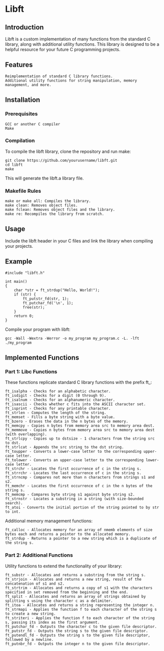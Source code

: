 # Libft


## Introduction

Libft is a custom implementation of many functions from the standard C library, along with additional utility functions. This library is designed to be a helpful resource for your future C programming projects.

## Features

    Reimplementation of standard C library functions.
    Additional utility functions for string manipulation, memory management, and more.

## Installation

### Prerequisites

    GCC or another C compiler
    Make

### Compilation

To compile the libft library, clone the repository and run make:

    git clone https://github.com/yourusername/libft.git
    cd libft
    make

This will generate the libft.a library file.

### Makefile Rules

    make or make all: Compiles the library.
    make clean: Removes object files.
    make fclean: Removes object files and the library.
    make re: Recompiles the library from scratch.

## Usage

Include the libft header in your C files and link the library when compiling your projects.

## Example

    #include "libft.h"

    int main() 
    {
        char *str = ft_strdup("Hello, World!");
        if (str) {
            ft_putstr_fd(str, 1);
            ft_putchar_fd('\n', 1);
            free(str);
        }
        return 0;
    }

Compile your program with libft:

    gcc -Wall -Wextra -Werror -o my_program my_program.c -L. -lft
    ./my_program

## Implemented Functions

### Part 1: Libc Functions

These functions replicate standard C library functions with the prefix ft_:

    ft_isalpha - Checks for an alphabetic character.
    ft_isdigit - Checks for a digit (0 through 9).
    ft_isalnum - Checks for an alphanumeric character.
    ft_isascii - Checks whether c fits into the ASCII character set.
    ft_isprint - Checks for any printable character.
    ft_strlen - Computes the length of the string.
    ft_memset - Fills a byte string with a byte value.
    ft_bzero - Erases the data in the n bytes of the memory.
    ft_memcpy - Copies n bytes from memory area src to memory area dest.
    ft_memmove - Copies n bytes from memory area src to memory area dest (with overlapping).
    ft_strlcpy - Copies up to dstsize - 1 characters from the string src to dst.
    ft_strlcat - Appends the src string to the dst string.
    ft_toupper - Converts a lower-case letter to the corresponding upper-case letter.
    ft_tolower - Converts an upper-case letter to the corresponding lower-case letter.
    ft_strchr - Locates the first occurrence of c in the string s.
    ft_strrchr - Locates the last occurrence of c in the string s.
    ft_strncmp - Compares not more than n characters from strings s1 and s2.
    ft_memchr - Locates the first occurrence of c in the n bytes of the string s.
    ft_memcmp - Compares byte string s1 against byte string s2.
    ft_strnstr - Locates a substring in a string (with size-bounded search).
    ft_atoi - Converts the initial portion of the string pointed to by str to int.

Additional memory management functions:

    ft_calloc - Allocates memory for an array of nmemb elements of size bytes each and returns a pointer to the allocated memory.
    ft_strdup - Returns a pointer to a new string which is a duplicate of the string s.

### Part 2: Additional Functions

Utility functions to extend the functionality of your library:

    ft_substr - Allocates and returns a substring from the string s.
    ft_strjoin - Allocates and returns a new string, result of the concatenation of s1 and s2.
    ft_strtrim - Allocates and returns a copy of s1 with the characters specified in set removed from the beginning and the end.
    ft_split - Allocates and returns an array of strings obtained by splitting s using the character c as a delimiter.
    ft_itoa - Allocates and returns a string representing the integer n.
    ft_strmapi - Applies the function f to each character of the string s to create a new string.
    ft_striteri - Applies the function f to each character of the string s, passing its index as the first argument.
    ft_putchar_fd - Outputs the character c to the given file descriptor.
    ft_putstr_fd - Outputs the string s to the given file descriptor.
    ft_putendl_fd - Outputs the string s to the given file descriptor, followed by a newline.
    ft_putnbr_fd - Outputs the integer n to the given file descriptor.
